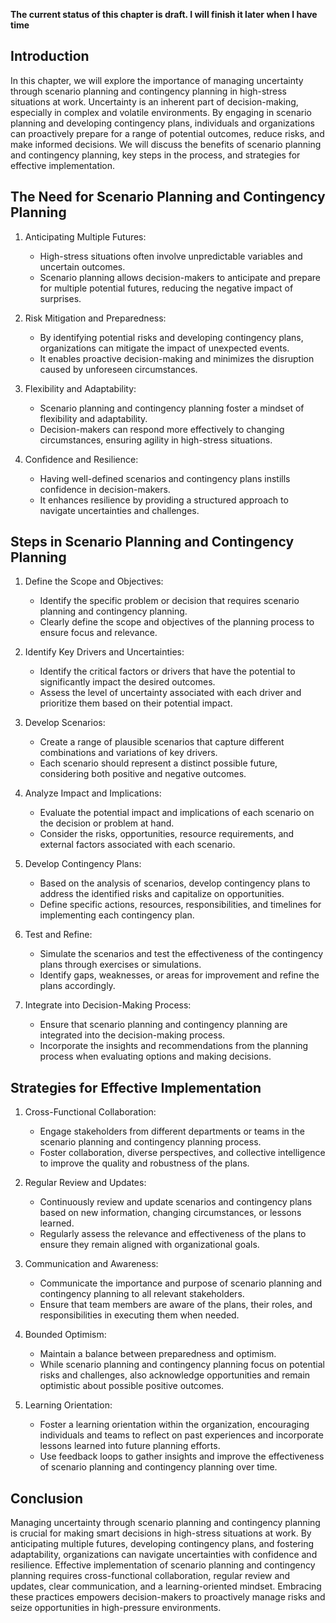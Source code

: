 **The current status of this chapter is draft. I will finish it later when I have time**

Introduction
------------

In this chapter, we will explore the importance of managing uncertainty through scenario planning and contingency planning in high-stress situations at work. Uncertainty is an inherent part of decision-making, especially in complex and volatile environments. By engaging in scenario planning and developing contingency plans, individuals and organizations can proactively prepare for a range of potential outcomes, reduce risks, and make informed decisions. We will discuss the benefits of scenario planning and contingency planning, key steps in the process, and strategies for effective implementation.

The Need for Scenario Planning and Contingency Planning
-------------------------------------------------------

1. Anticipating Multiple Futures:

   * High-stress situations often involve unpredictable variables and uncertain outcomes.
   * Scenario planning allows decision-makers to anticipate and prepare for multiple potential futures, reducing the negative impact of surprises.
2. Risk Mitigation and Preparedness:

   * By identifying potential risks and developing contingency plans, organizations can mitigate the impact of unexpected events.
   * It enables proactive decision-making and minimizes the disruption caused by unforeseen circumstances.
3. Flexibility and Adaptability:

   * Scenario planning and contingency planning foster a mindset of flexibility and adaptability.
   * Decision-makers can respond more effectively to changing circumstances, ensuring agility in high-stress situations.
4. Confidence and Resilience:

   * Having well-defined scenarios and contingency plans instills confidence in decision-makers.
   * It enhances resilience by providing a structured approach to navigate uncertainties and challenges.

Steps in Scenario Planning and Contingency Planning
---------------------------------------------------

1. Define the Scope and Objectives:

   * Identify the specific problem or decision that requires scenario planning and contingency planning.
   * Clearly define the scope and objectives of the planning process to ensure focus and relevance.
2. Identify Key Drivers and Uncertainties:

   * Identify the critical factors or drivers that have the potential to significantly impact the desired outcomes.
   * Assess the level of uncertainty associated with each driver and prioritize them based on their potential impact.
3. Develop Scenarios:

   * Create a range of plausible scenarios that capture different combinations and variations of key drivers.
   * Each scenario should represent a distinct possible future, considering both positive and negative outcomes.
4. Analyze Impact and Implications:

   * Evaluate the potential impact and implications of each scenario on the decision or problem at hand.
   * Consider the risks, opportunities, resource requirements, and external factors associated with each scenario.
5. Develop Contingency Plans:

   * Based on the analysis of scenarios, develop contingency plans to address the identified risks and capitalize on opportunities.
   * Define specific actions, resources, responsibilities, and timelines for implementing each contingency plan.
6. Test and Refine:

   * Simulate the scenarios and test the effectiveness of the contingency plans through exercises or simulations.
   * Identify gaps, weaknesses, or areas for improvement and refine the plans accordingly.
7. Integrate into Decision-Making Process:

   * Ensure that scenario planning and contingency planning are integrated into the decision-making process.
   * Incorporate the insights and recommendations from the planning process when evaluating options and making decisions.

Strategies for Effective Implementation
---------------------------------------

1. Cross-Functional Collaboration:

   * Engage stakeholders from different departments or teams in the scenario planning and contingency planning process.
   * Foster collaboration, diverse perspectives, and collective intelligence to improve the quality and robustness of the plans.
2. Regular Review and Updates:

   * Continuously review and update scenarios and contingency plans based on new information, changing circumstances, or lessons learned.
   * Regularly assess the relevance and effectiveness of the plans to ensure they remain aligned with organizational goals.
3. Communication and Awareness:

   * Communicate the importance and purpose of scenario planning and contingency planning to all relevant stakeholders.
   * Ensure that team members are aware of the plans, their roles, and responsibilities in executing them when needed.
4. Bounded Optimism:

   * Maintain a balance between preparedness and optimism.
   * While scenario planning and contingency planning focus on potential risks and challenges, also acknowledge opportunities and remain optimistic about possible positive outcomes.
5. Learning Orientation:

   * Foster a learning orientation within the organization, encouraging individuals and teams to reflect on past experiences and incorporate lessons learned into future planning efforts.
   * Use feedback loops to gather insights and improve the effectiveness of scenario planning and contingency planning over time.

Conclusion
----------

Managing uncertainty through scenario planning and contingency planning is crucial for making smart decisions in high-stress situations at work. By anticipating multiple futures, developing contingency plans, and fostering adaptability, organizations can navigate uncertainties with confidence and resilience. Effective implementation of scenario planning and contingency planning requires cross-functional collaboration, regular review and updates, clear communication, and a learning-oriented mindset. Embracing these practices empowers decision-makers to proactively manage risks and seize opportunities in high-pressure environments.
